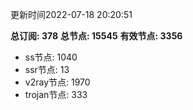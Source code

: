 更新时间2022-07-18 20:20:51

**总订阅: 378**
**总节点: 15545**
**有效节点: 3356**
- ss节点: 1040
- ssr节点: 13
- v2ray节点: 1970
- trojan节点: 333
